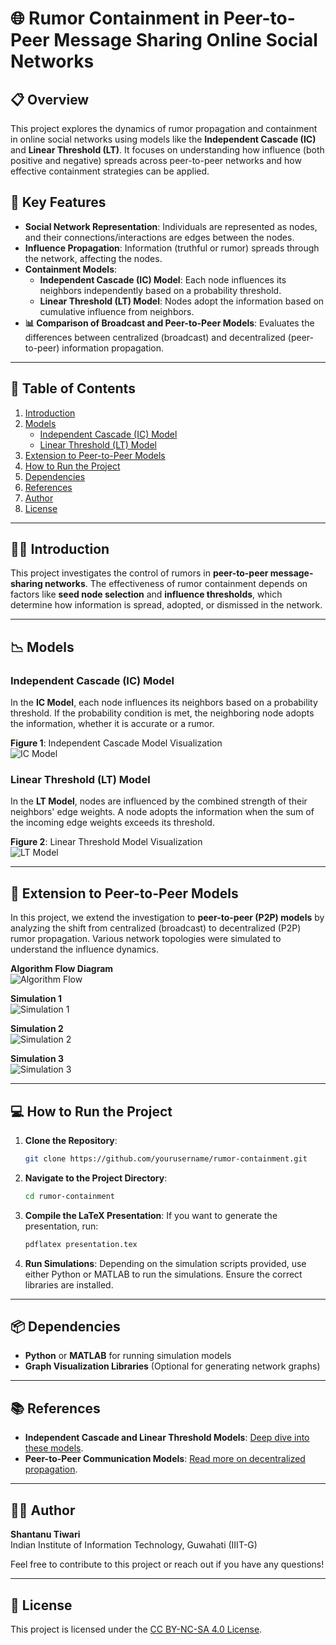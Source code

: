 # 🌐 Rumor Containment in Peer-to-Peer Message Sharing Online Social Networks

## 📋 Overview
This project explores the dynamics of rumor propagation and containment in online social networks using models like the **Independent Cascade (IC)** and **Linear Threshold (LT)**. It focuses on understanding how influence (both positive and negative) spreads across peer-to-peer networks and how effective containment strategies can be applied.

## 🚀 Key Features
- **Social Network Representation**: Individuals are represented as nodes, and their connections/interactions are edges between the nodes.
- **Influence Propagation**: Information (truthful or rumor) spreads through the network, affecting the nodes.
- **Containment Models**:
  - **Independent Cascade (IC) Model**: Each node influences its neighbors independently based on a probability threshold.
  - **Linear Threshold (LT) Model**: Nodes adopt the information based on cumulative influence from neighbors.
- **📊 Comparison of Broadcast and Peer-to-Peer Models**: Evaluates the differences between centralized (broadcast) and decentralized (peer-to-peer) information propagation.

---

## 📑 Table of Contents
1. [Introduction](#introduction)
2. [Models](#models)
   - [Independent Cascade (IC) Model](#independent-cascade-ic-model)
   - [Linear Threshold (LT) Model](#linear-threshold-lt-model)
3. [Extension to Peer-to-Peer Models](#extension-to-peer-to-peer-models)
4. [How to Run the Project](#how-to-run-the-project)
5. [Dependencies](#dependencies)
6. [References](#references)
7. [Author](#author)
8. [License](#license)

---

## 🧑‍💻 Introduction
This project investigates the control of rumors in **peer-to-peer message-sharing networks**. The effectiveness of rumor containment depends on factors like **seed node selection** and **influence thresholds**, which determine how information is spread, adopted, or dismissed in the network.

---

## 📉 Models

### Independent Cascade (IC) Model
In the **IC Model**, each node influences its neighbors based on a probability threshold. If the probability condition is met, the neighboring node adopts the information, whether it is accurate or a rumor.

**Figure 1**: Independent Cascade Model Visualization  
![IC Model](https://github.com/shantanu49001/rumor_containment_graph_theory/blob/main/IC.png)

### Linear Threshold (LT) Model
In the **LT Model**, nodes are influenced by the combined strength of their neighbors' edge weights. A node adopts the information when the sum of the incoming edge weights exceeds its threshold.

**Figure 2**: Linear Threshold Model Visualization  
![LT Model](https://github.com/shantanu49001/rumor_containment_graph_theory/blob/main/LT.png)

---

## 🔄 Extension to Peer-to-Peer Models
In this project, we extend the investigation to **peer-to-peer (P2P) models** by analyzing the shift from centralized (broadcast) to decentralized (P2P) rumor propagation. Various network topologies were simulated to understand the influence dynamics.

**Algorithm Flow Diagram**  
![Algorithm Flow](https://github.com/shantanu49001/rumor_containment_graph_theory/blob/main/algo.png)

**Simulation 1**  
![Simulation 1](https://github.com/shantanu49001/rumor_containment_graph_theory/blob/main/sim1.png)

**Simulation 2**  
![Simulation 2](https://github.com/shantanu49001/rumor_containment_graph_theory/blob/main/sim2.png)

**Simulation 3**  
![Simulation 3](https://github.com/shantanu49001/rumor_containment_graph_theory/blob/main/sim3.png)

---

## 💻 How to Run the Project

1. **Clone the Repository**:
    ```bash
    git clone https://github.com/yourusername/rumor-containment.git
    ```

2. **Navigate to the Project Directory**:
    ```bash
    cd rumor-containment
    ```

3. **Compile the LaTeX Presentation**:
    If you want to generate the presentation, run:
    ```bash
    pdflatex presentation.tex
    ```

4. **Run Simulations**:
    Depending on the simulation scripts provided, use either Python or MATLAB to run the simulations. Ensure the correct libraries are installed.

---

## 📦 Dependencies

- **Python** or **MATLAB** for running simulation models
- **Graph Visualization Libraries** (Optional for generating network graphs)

---

## 📚 References

- **Independent Cascade and Linear Threshold Models**: [Deep dive into these models](https://link_to_reference_paper).
- **Peer-to-Peer Communication Models**: [Read more on decentralized propagation](https://link_to_reference_paper).

---

## 👨‍💻 Author

**Shantanu Tiwari**  
Indian Institute of Information Technology, Guwahati (IIIT-G)

Feel free to contribute to this project or reach out if you have any questions!

---

## 📄 License

This project is licensed under the [CC BY-NC-SA 4.0 License](https://creativecommons.org/licenses/by-nc-sa/4.0/).
